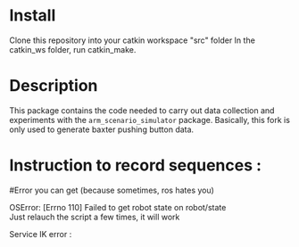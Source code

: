 # Install 

Clone this repository into your catkin workspace "src" folder
In the catkin_ws folder, run catkin_make.


# Description

This package contains the code needed to carry out data collection and experiments with the `arm_scenario_simulator` package.
Basically, this fork is only used to generate baxter pushing button data.

# Instruction to record sequences :

#Error you can get (because sometimes, ros hates you)

OSError: [Errno 110] Failed to get robot state on robot/state  
Just relauch the script a few times, it will work

Service IK error :